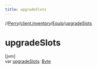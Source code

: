 ```yaml
---
title: upgradeSlots
---
```

//[Perry](../../../index.html)/[client.inventory](../index.html)/[Equip](index.html)/[upgradeSlots](upgrade-slots.html)



# upgradeSlots



[jvm]\
var [upgradeSlots](upgrade-slots.html): [Byte](https://kotlinlang.org/api/latest/jvm/stdlib/kotlin/-byte/index.html)




